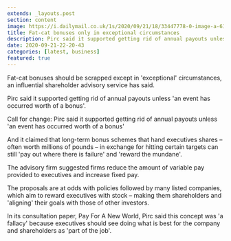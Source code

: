 ```yaml
---
extends: _layouts.post
section: content
image: https://i.dailymail.co.uk/1s/2020/09/21/18/33447778-0-image-a-61_1600708619975.jpg 
title: Fat-cat bonuses only in exceptional circumstances 
description: Pirc said it supported getting rid of annual payouts unless an event has occurred worth of a bonus. And it claimed that long-term bonus schemes still pay out where there is failure. 
date: 2020-09-21-22-20-43 
categories: [latest, business] 
featured: true 
--- 
```

Fat-cat bonuses should be scrapped except in 'exceptional' circumstances, an influential shareholder advisory service has said. 

Pirc said it supported getting rid of annual payouts unless 'an event has occurred worth of a bonus'. 

Call for change: Pirc said it supported getting rid of annual payouts unless 'an event has occurred worth of a bonus'

And it claimed that long-term bonus schemes that hand executives shares – often worth millions of pounds – in exchange for hitting certain targets can still 'pay out where there is failure' and 'reward the mundane'. 

The advisory firm suggested firms reduce the amount of variable pay provided to executives and increase fixed pay. 

The proposals are at odds with policies followed by many listed companies, which aim to reward executives with stock – making them shareholders and 'aligning' their goals with those of other investors. 

In its consultation paper, Pay For A New World, Pirc said this concept was 'a fallacy' because executives should see doing what is best for the company and shareholders as 'part of the job'. 

